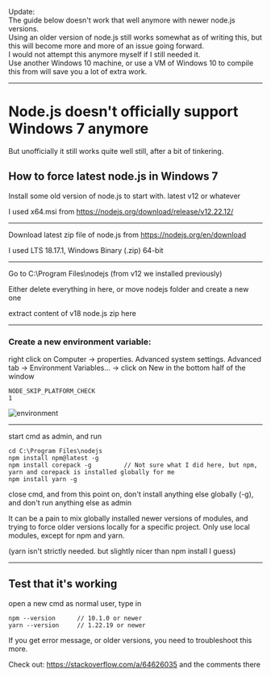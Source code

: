 Update:  
The guide below doesn't work that well anymore with newer node.js versions.  
Using an older version of node.js still works somewhat as of writing this, but this will become more and more of an issue going forward.  
I would not attempt this anymore myself if I still needed it.  
Use another Windows 10 machine, or use a VM of Windows 10 to compile this from will save you a lot of extra work.


---

# Node.js doesn't officially support Windows 7 anymore
But unofficially it still works quite well still, after a bit of tinkering.

## How to force latest node.js in Windows 7

Install some old version of node.js to start with. latest v12 or whatever

I used x64.msi from https://nodejs.org/download/release/v12.22.12/

---
Download latest zip file of node.js from https://nodejs.org/en/download

I used LTS 18.17.1, Windows Binary (.zip) 64-bit

---
Go to C:\Program Files\nodejs  (from v12 we installed previously)

Either delete everything in here, or move nodejs folder and create a new one

extract content of v18 node.js zip here

----
### Create a new environment variable:
right click on Computer -> properties.
Advanced system settings. Advanced tab -> Environment Variables... -> click on New in the bottom half of the window

```
NODE_SKIP_PLATFORM_CHECK
1
```
![environment](https://i.imgur.com/1ohFRFC.jpg)

----
start cmd as admin, and run
```
cd C:\Program Files\nodejs
npm install npm@latest -g
npm install corepack -g			// Not sure what I did here, but npm, yarn and corepack is installed globally for me
npm install yarn -g
```

close cmd, and from this point on, don't install anything else globally (-g), and don't run anything else as admin

It can be a pain to mix globally installed newer versions of modules, and trying to force older versions locally for a specific project. Only use local modules, except for npm and yarn.

(yarn isn't strictly needed. but slightly nicer than npm install I guess)

-----
## Test that it's working
open a new cmd as normal user, type in
```
npm --version      // 10.1.0 or newer
yarn --version     // 1.22.19 or newer
```

If you get error message, or older versions, you need to troubleshoot this more.

Check out: https://stackoverflow.com/a/64626035
and the comments there
